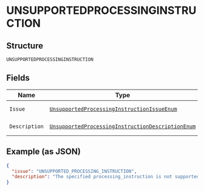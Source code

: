 
# UNSUPPORTEDPROCESSINGINSTRUCTION

## Structure

`UNSUPPORTEDPROCESSINGINSTRUCTION`

## Fields

| Name | Type | Tags | Description | Getter | Setter |
|  --- | --- | --- | --- | --- | --- |
| `Issue` | [`UnsupportedProcessingInstructionIssueEnum`](../../doc/models/unsupported-processing-instruction-issue-enum.md) | Optional | - | UnsupportedProcessingInstructionIssueEnum getIssue() | setIssue(UnsupportedProcessingInstructionIssueEnum issue) |
| `Description` | [`UnsupportedProcessingInstructionDescriptionEnum`](../../doc/models/unsupported-processing-instruction-description-enum.md) | Optional | - | UnsupportedProcessingInstructionDescriptionEnum getDescription() | setDescription(UnsupportedProcessingInstructionDescriptionEnum description) |

## Example (as JSON)

```json
{
  "issue": "UNSUPPORTED_PROCESSING_INSTRUCTION",
  "description": "The specified processing_instruction is not supported for the given payment_source. Please refer to https://developer.paypal.com/api/orders/v2/#definition-processing_instruction for the list of payment_source that can be specified with this value."
}
```

